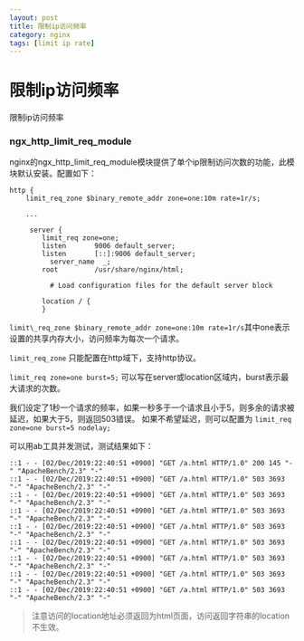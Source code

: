 ```yaml
---
layout: post
title: 限制ip访问频率
category: nginx
tags: [limit ip rate]
---
```


# 限制ip访问频率

限制ip访问频率

### ngx\_http\_limit\_req\_module

nginx的ngx\_http\_limit\_req\_module模块提供了单个ip限制访问次数的功能，此模块默认安装。配置如下：

```
http {
    limit_req_zone $binary_remote_addr zone=one:10m rate=1r/s;

    ...

     server {
        limit_req zone=one;
        listen       9006 default_server;
        listen       [::]:9006 default_server;
	      server_name  _;
        root         /usr/share/nginx/html;

	      # Load configuration files for the default server block

        location / {
        }

```

`limit\_req_zone $binary_remote_addr zone=one:10m rate=1r/s`其中one表示设置的共享内存大小，访问频率为每次一个请求。

`limit_req_zone` 只能配置在http域下，支持http协议。

`limit_req zone=one burst=5;`  可以写在server或location区域内，burst表示最大请求的次数。

我们设定了1秒一个请求的频率，如果一秒多于一个请求且小于5，则多余的请求被延迟，如果大于5，则返回503错误。 如果不希望延迟，则可以配置为  `limit_req zone=one burst=5 nodelay;`                                                                                                                                                                                                                                                                                                                            

可以用ab工具并发测试，测试结果如下：

```text
::1 - - [02/Dec/2019:22:40:51 +0900] "GET /a.html HTTP/1.0" 200 145 "-" "ApacheBench/2.3" "-"
::1 - - [02/Dec/2019:22:40:51 +0900] "GET /a.html HTTP/1.0" 503 3693 "-" "ApacheBench/2.3" "-"
::1 - - [02/Dec/2019:22:40:51 +0900] "GET /a.html HTTP/1.0" 503 3693 "-" "ApacheBench/2.3" "-"
::1 - - [02/Dec/2019:22:40:51 +0900] "GET /a.html HTTP/1.0" 503 3693 "-" "ApacheBench/2.3" "-"
::1 - - [02/Dec/2019:22:40:51 +0900] "GET /a.html HTTP/1.0" 503 3693 "-" "ApacheBench/2.3" "-"
::1 - - [02/Dec/2019:22:40:51 +0900] "GET /a.html HTTP/1.0" 503 3693 "-" "ApacheBench/2.3" "-"
::1 - - [02/Dec/2019:22:40:51 +0900] "GET /a.html HTTP/1.0" 503 3693 "-" "ApacheBench/2.3" "-"
::1 - - [02/Dec/2019:22:40:51 +0900] "GET /a.html HTTP/1.0" 503 3693 "-" "ApacheBench/2.3" "-"
::1 - - [02/Dec/2019:22:40:51 +0900] "GET /a.html HTTP/1.0" 503 3693 "-" "ApacheBench/2.3" "-"

```

> 注意访问的location地址必须返回为html页面，访问返回字符串的location不生效。

